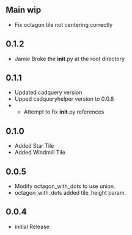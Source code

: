 ## Main wip
* Fix octagon tile not centering correctly

## 0.1.2
* Jamie Broke the __init__.py at the root directory

## 0.1.1
* Updated cadquery version
* Upped cadqueryhelper version to 0.0.8
* * Attempt to fix __init__.py references

## 0.1.0
* Added Star Tile
* Added Windmill Tile

## 0.0.5
* Modify octagon_with_dots to use union.
* octagon_with_dots added tile_height param.

## 0.0.4
* initial Release
